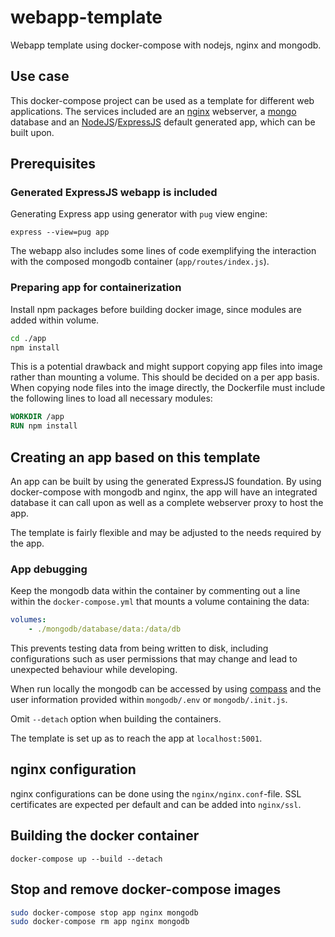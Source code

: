 # webapp-template
Webapp template using docker-compose with nodejs, nginx and mongodb.

## Use case

This docker-compose project can be used as a template for different web applications. The services included are an [nginx][1] webserver, a [mongo][2] database and an [NodeJS][3]/[ExpressJS][4] default generated app, which can be built upon.


## Prerequisites

### Generated ExpressJS webapp is included

Generating Express app using generator with `pug` view engine:

`express --view=pug app`

The webapp also includes some lines of code exemplifying the interaction with the composed mongodb container (`app/routes/index.js`).

### Preparing app for containerization

Install npm packages before building docker image, since modules are added within volume.

```bash
cd ./app
npm install
```

This is a potential drawback and might support copying app files into image rather than mounting a volume. This should be decided on a per app basis. When copying node files into the image directly, the Dockerfile must include the following lines to load all necessary modules:

```Dockerfile
WORKDIR /app
RUN npm install
```

## Creating an app based on this template

An app can be built by using the generated ExpressJS foundation. By using docker-compose with mongodb and nginx, the app will have an integrated database it can call upon as well as a complete webserver proxy to host the app.

The template is fairly flexible and may be adjusted to the needs required by the app.

### App debugging

Keep the mongodb data within the container by commenting out a line within the `docker-compose.yml` that mounts a volume containing the data:

```yml
volumes:
	- ./mongodb/database/data:/data/db
```

This prevents testing data from being written to disk, including configurations such as user permissions that may change and lead to unexpected behaviour while developing.

When run locally the mongodb can be accessed by using [compass][5] and the user information provided within `mongodb/.env` or `mongodb/.init.js`.

Omit `--detach` option when building the containers.

The template is set up as to reach the app at `localhost:5001`.

## nginx configuration

nginx configurations can be done using the `nginx/nginx.conf`-file. SSL certificates are expected per default and can be added into `nginx/ssl`.

## Building the docker container

`docker-compose up --build --detach`

## Stop and remove docker-compose images

```bash
sudo docker-compose stop app nginx mongodb
sudo docker-compose rm app nginx mongodb
```


[1]: https://nginx.org/en/docs/
[2]: https://docs.mongodb.com/
[3]: https://nodejs.org/api/
[4]: https://expressjs.com/en/4x/api.html
[5]: https://www.mongodb.com/products/compass
